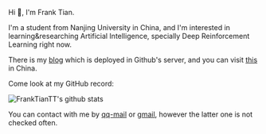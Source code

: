 Hi 👋, I'm Frank Tian.

I'm a student from Nanjing University in China, and I'm interested in learning&researching Artificial Intelligence, specially Deep Reinforcement Learning right now.

There is my [blog](http://franktiantt.github.io/) which is deployed in Github's server, and you can visit [this](http://blog.franktian.xyz/) in China.

Come look at my GitHub record:

![FrankTianTT's github stats](https://github-readme-stats.vercel.app/api?username=FrankTianTT&show_icons=true&count_private=true&theme=tokyonight)

You can contact with me by [qq-mail](mailto:franktian424@qq.com) or [gmail](mailto:franktian424@gmail.com), however the latter one is not checked often.
